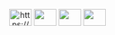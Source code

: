 <p align="center">
  <a href="https://leetcode.com/osman_tkdmr/" target="blank"><img align="center" src="" alt="https://cdn.jsdelivr.net/npm/simple-icons@3.0.1/icons/leetcode.svg" height="30" width="40" /></a>
  <a href="https://www.kaggle.com/osmantekdamar" target="blank"><img align="center" src="https://cdn.jsdelivr.net/npm/simple-icons@3.0.1/icons/kaggle.svg" alt="" height="30" width="40" /></a>
  <a href="https://www.linkedin.com/in/osman-tekdamar-324ba4251" target="blank"><img align="center" src="https://cdn.jsdelivr.net/npm/simple-icons@3.0.1/icons/linkedin.svg" alt="" height="30" width="40" /></a>
  <a href="https://www.instagram.com/osman_tkdmr/#" target="blank"><img align="center" src="https://cdn.jsdelivr.net/npm/simple-icons@3.0.1/icons/instagram.svg" alt="" height="30" width="40" /></a>
</p>
